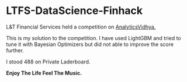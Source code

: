 # LTFS-DataScience-Finhack
L&T Financial Services held a competition on [AnalyticsVidhya.](https://datahack.analyticsvidhya.com/contest/ltfs-datascience-finhack-an-online-hackathon/ "Competition Page")

This is my solution to the competition. I have used LightGBM and tried to tune it with Bayesian Optimizers but did not able to improve the score further.

I stood 488 on Private Laderboard.

**Enjoy The Life Feel The Music.**
